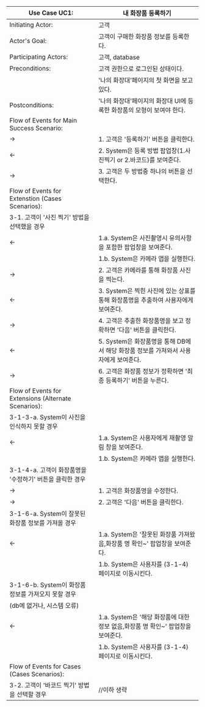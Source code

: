 | Use Case UC1:                             |  내 화장품 등록하기                                     |
| ----------------------------------------- | --------------------------------------------------- |
| Initiating Actor:                         | 고객                                       |
| Actor's Goal:                             | 고객이 구매한 화장품 정보를 등록한다.                |
| Participating Actors:                     | 고객, database                                            |
| Preconditions:                            | 고객 권한으로 로그인된 상태이다.                  |
|                                           | '나의 화장대'페이지의 첫 화면을 보고있다.        |
| Postconditions:                           | '나의 화장대'페이지의 화장대 UI에 등록한 화장품의 모형이 보여야 한다. |
| Flow of Events for Main Success Scenario:                                                      |
| →                                         | 1. 고객은 '등록하기' 버튼을 클릭한다.       |
| ←                                         | 2. System은 등록 방법 팝업창(1.사진찍기 or 2.바코드)를 보여준다.  |
| →                                         | 3. 고객은 두 방법중 하나의 버튼을 선택한다. |
|Flow of Events for Extenstion (Cases Scenarios): |
|3-1. 고객이 '사진 찍기' 방법을 선택했을 경우|
| ←                                         | 1.a. System은 사진촬영시 유의사항을 포함한 팝업창을 보여준다.|
|                                           | 1.b. System은 카메라 앱을 실행한다.|
| →                                         | 2. 고객은 카메라를 통해 화장품 사진을 찍는다.|
| ←                                         | 3. System은 찍힌 사진에 있는 상표를 통해 화장품명을 추출하여 사용자에게 보여준다. |
| →                                         | 4. 고객은 추출한 화장품명을 보고 정확하면 '다음' 버튼을 클릭한다.|
| ←                                         | 5. System은 화장품명을 통해 DB에서 해당 화장품 정보를 가져와서 사용자에게 보여준다. |
| →                                         | 6. 고객은 화장품 정보가 정확하면 '최종 등록하기' 버튼을 누른다.|
|Flow of Events for Extensions (Alternate Scenarios): ||
|3-1-3-a. System이 사진을 인식하지 못할 경우         | |
| ←                                         | 1.a. System은 사용자에게 재촬영 알림 창을 보여준다.|
|                                          | 1.b. System은 카메라 앱을 실행한다.|
|3-1-4-a. 고객이 화장품명을   '수정하기' 버튼을 클릭한 경우        | |
| →                                         | 1. 고객은 화장품명을 수정한다.|
| →                                         | 2. 고객은 '다음' 버튼을 클릭한다.|
|3-1-6-a. System이 잘못된   화장품 정보를 가져올 경우        | |
| ←                                         | 1.a. System은 '잘못된 화장품 가져왔음,화장품 명 확인~' 팝업창을 보여준다.|
|                                          |  1.b. System은 사용자를 (3-1-4) 페이지로 이동시킨다.|
|3-1-6-b. System이 화장품 정보를 가져오지 못할 경우 
(db에 없거나, 시스템 오류)         | |
| ←                                         | 1.a. System은 '해당 화장품에 대한 정보 없음,화장품 명 확인~' 팝업창을 보여준다.|
|                                          |  1.b. System은 사용자를 (3-1-4) 페이지로 이동시킨다.|
|Flow of Events for Cases (Cases Scenarios): ||
|3-2. 고객이 '바코드 찍기' 방법을 선택할 경우         |//이하 생략|
